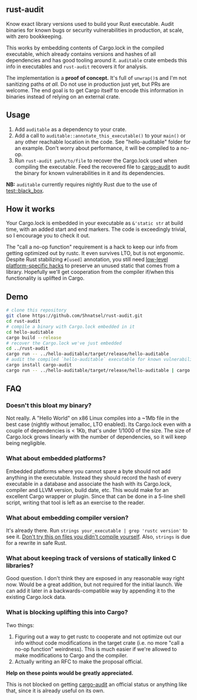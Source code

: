 ## rust-audit

Know exact library versions used to build your Rust executable. Audit binaries for known bugs or security vulnerabilities in production, at scale, with zero bookkeeping.

This works by embedding contents of Cargo.lock in the compiled executable, which already contains versions and hashes of all dependencies and has good tooling around it. `auditable` crate embeds this info in executables and `rust-audit` recovers it for analysis. 

The implementation is a **proof of concept.** It's full of `unwrap()`s and I'm not sanitizing paths *at all.* Do not use in production just yet, but PRs are welcome. The end goal is to get Cargo itself to encode this information in binaries instead of relying on an external crate.

## Usage

 1. Add `auditable` as a dependency to your crate. 
 1. Add a call to `auditable::annotate_this_executable()` to your `main()` or any other reachable location in the code. See "hello-auditable" folder for an example. Don't worry about performance, it will be compiled to a no-op.
 1. Run `rust-audit path/to/file` to recover the Cargo.lock used when compiling the executable. Feed the recovered file to [cargo-audit](https://github.com/RustSec/cargo-audit) to audit the binary for known vulnerabilities in it and its dependencies. 

**NB:** `auditable` currently requires nightly Rust due to the use of [test::black_box](https://doc.rust-lang.org/1.1.0/test/fn.black_box.html).

## How it works

Your Cargo.lock is embedded in your executable as `&'static str` at build time, with an added start and end markers. The code is exceedingly trivial, so I encourage you to check it out.

The "call a no-op function" requirement is a hack to keep our info from getting optimized out by rustc. It even survives LTO, but is not ergonomic. Despite Rust stabilizing `#[used]` annotation, you still need [low-level platform-specific hacks](https://github.com/rust-lang/rust/issues/47384) to preserve an unused static that comes from a library. Hopefully we'll get cooperation from the compiler if/when this functionality is uplifted in Cargo.

## Demo

```bash
# clone this repository
git clone https://github.com/Shnatsel/rust-audit.git
cd rust-audit
# compile a binary with Cargo.lock embedded in it
cd hello-auditable
cargo build --release
# recover the Cargo.lock we've just embedded
cd ../rust-audit
cargo run -- ../hello-auditable/target/release/hello-auditable
# audit the compiled `hello-auditable` executable for known vulnerabilities
cargo install cargo-audit
cargo run -- ../hello-auditable/target/release/hello-auditable | cargo audit -f /dev/stdin
```

## FAQ

### Doesn't this bloat my binary?

Not really. A "Hello World" on x86 Linux compiles into a ~1Mb file in the best case (nightly without jemalloc, LTO enabled). Its Cargo.lock even with a couple of dependencies is < 1Kb, that's under 1/1000 of the size. The size of Cargo.lock grows linearly with the number of dependencies, so it will keep being negligible.

### What about embedded platforms?

Embedded platforms where you cannot spare a byte should not add anything in the executable. Instead they should record the hash of every executable in a database and associate the hash with its Cargo.lock, compiler and LLVM version, build date, etc. This would make for an excellent Cargo wrapper or plugin. Since that can be done in a 5-line shell script, writing that tool is left as an exercise to the reader.

### What about embedding compiler version?

It's already there. Run `strings your_executable | grep 'rustc version'` to see it. [Don't try this on files you didn't compile yourself](https://lcamtuf.blogspot.com/2014/10/psa-dont-run-strings-on-untrusted-files.html). Also, `strings` is due for a rewrite in safe Rust.

### What about keeping track of versions of statically linked C libraries?

Good question. I don't think they are exposed in any reasonable way right now. Would be a great addition, but not required for the initial launch. We can add it later in a backwards-compatible way by appending it to the existing Cargo.lock data.

### What is blocking uplifting this into Cargo?

Two things:
 1. Figuring out a way to get rustc to cooperate and not optimize out our info without code modifications in the target crate (i.e. no more "call a no-op function" weirdness). This is much easier if we're allowed to make modifications to Cargo and the compiler.
 1. Actually writing an RFC to make the proposal official.

**Help on these points would be greatly appreciated.**

This is not blocked on getting [cargo-audit](https://github.com/RustSec/cargo-audit) an official status or anything like that, since it is already useful on its own.

